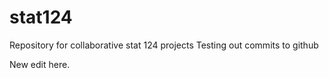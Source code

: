 # stat124
Repository for collaborative stat 124 projects
Testing out commits to github

New edit here.
